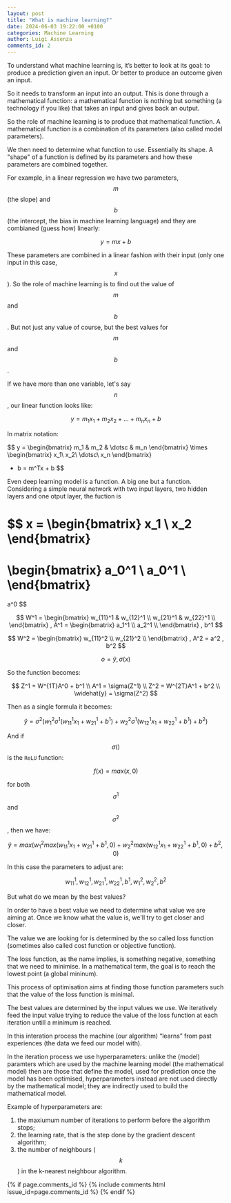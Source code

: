 ```yaml
---
layout: post
title: "What is machine learning?"
date: 2024-06-03 19:22:00 +0100
categories: Machine Learning
author: Luigi Assenza
comments_id: 2
---
```

<script src="https://cdn.mathjax.org/mathjax/latest/MathJax.js?config=TeX-AMS-MML_HTMLorMML" type="text/javascript">
</script>

To understand what machine learning is, it’s better to look at its goal: to produce a prediction given an input. Or better to produce an outcome given an input.

So it needs to transform an input into an output. This is done through a mathematical function: a mathematical function is nothing but something (a technology if you like) that takes an input and gives back an output.

So the role of machine learning is to produce that mathematical function.
A mathematical function is a combination of its parameters (also called model parameters).

We then need to determine what function to use. Essentially its shape.
A "shape" of a function is defined by its parameters and how these parameters are combined together.

For example, in a linear regression we have two parameters, $$m$$ (the slope) and $$b$$ (the intercept, the bias in machine learning language) and they are combianed (guess how) linearly:

$$y = mx + b$$

These parameters are combined in a linear fashion with their input (only one input in this case, $$x$$). So the role of machine learning is to find out the value of $$m$$ and $$b$$. But not just any value of course, but the best values for $$m$$ and $$b$$.

If we have more than one variable, let's say $$n$$, our linear function looks like:

$$y = m_1x_1 + m_2x_2 + \dotsc + m_nx_n + b$$

In matrix notation:

$$
y =
\begin{bmatrix}
m_1 & m_2 & \dotsc & m_n
\end{bmatrix} 
\times
\begin{bmatrix}
x_1\\
x_2\\
\dotsc\\
x_n
\end{bmatrix}
+ b
= m^Tx + b
$$

Even deep learning model is a function. A big one but a function.
Considering a simple neural network with two input layers, two hidden layers and one otput layer, the fuction is

$$
x =
\begin{bmatrix}
x_1 \\
x_2
\end{bmatrix}
=
\begin{bmatrix}
a_0^1 \\
a_0^1 \\
\end{bmatrix}
=
a^0
$$

$$
W^1 =
\begin{bmatrix}
w_{11}^1 & w_{12}^1 \\
w_{21}^1 & w_{22}^1 \\
\end{bmatrix}
,
A^1 =
\begin{bmatrix}
a_1^1 \\
a_2^1 \\
\end{bmatrix}
,
b^1
$$

$$
W^2 =
\begin{bmatrix}
w_{11}^2 \\
w_{21}^2 \\
\end{bmatrix}
,
A^2 = a^2
,
b^2
$$

$$
o =
\widehat{y}
,
\sigma(x)
$$

So the function becomes:

$$
Z^1 = W^{1T}A^0 + b^1 \\
A^1 = \sigma(Z^1) \\
Z^2 = W^{2T}A^1 + b^2 \\
\widehat{y} = \sigma(Z^2)
$$

Then as a single formula it becomes:

$$
\widehat{y} = 
    \sigma^2\Bigg(
        w_1^2
        \sigma^1\left(
            w_{11}^1x_1 + w_{21}^1 + b^1
        \right) 
        + 
        w_2^2
        \sigma^1\left(
            w_{12}^1x_1 + w_{22}^1 + b^1
        \right)
        +
        b^2
    \Bigg)
$$

And if $$\sigma()$$ is the `ReLU` function:

$$f(x) = max(x, 0)$$

for both $$\sigma^1$$ and $$\sigma^2$$, then we have:

$$
\widehat{y} = 
    max\Bigg(
        w_1^2
        max\left(
            w_{11}^1x_1 + w_{21}^1 + b^1,
            0
        \right) 
        + 
        w_2^2
        max\left(
            w_{12}^1x_1 + w_{22}^1 + b^1,
            0
        \right)
        +
        b^2,
        0
    \Bigg)
$$

In this case the parameters to adjust are:

$$w_{11}^1, w_{12}^1, w_{21}^1, w_{22}^1, b^1, w_1^2, w_2^2, b^2$$
 
But what do we mean by the best values?

In order to have a best value we need to determine what value we are aiming at. Once we know what the value is, we'll try to get closer and closer.

The value we are looking for is determined by the so called loss function (sometimes also called cost function or objective function).

The loss function, as the name implies, is something negative, something that we need to minimise. In a mathematical term, the goal is to reach the lowest point (a global mininum).

This process of optimisation aims at finding those function parameters such that the value of the loss function is minimal.

The best values are determined by the input values we use. We iteratively feed the input value trying to reduce the value of the loss function at each iteration untill a minimum is reached.

In this interation process the machine (our algorithm) “learns” from past experiences (the data we feed our model with).

In the iteration process we use hyperparameters: unlike the (model) paramters which are used by the machine learning model (the mathematical model) then are those that define the model, used for prediction once the model has been optimised, hyperparameters instead are not used directly by the mathematical model; they are indirectly used to build the mathematical model.

Example of hyperparameters are:
1. the maxiumum number of iterations to perform before the algorithm stops;
2. the learning rate, that is the step done by the gradient descent algorithm;
3. the number of neighbours ($$k$$) in the k-nearest neighbour algorithm.

{% if page.comments_id %}
    {% include comments.html issue_id=page.comments_id %}
{% endif %}